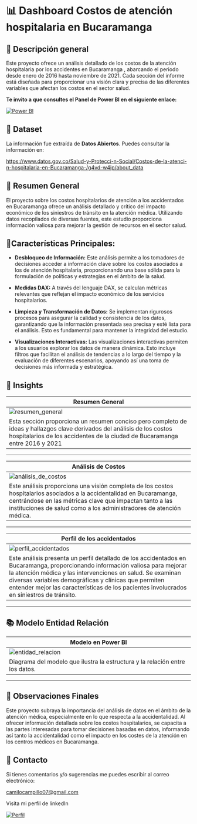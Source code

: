 # 📊 Dashboard Costos de atención hospitalaria en Bucaramanga

## 📌 Descripción general

Este proyecto ofrece un análisis detallado de los costos de la atención hospitalaria por los accidentes en Bucaramanga , abarcando el periodo desde enero de 2016 hasta noviembre de 2021. Cada sección del informe está diseñada para proporcionar una visión clara y precisa de las diferentes variables que afectan los costos en el sector salud.

**Te invito a que consultes el Panel de Power BI en el siguiente enlace:**

[![Power BI](https://img.shields.io/badge/Power%20BI-Dashboard-yellow)](https://app.powerbi.com/view?r=eyJrIjoiY2UyMDNkNDktMzQxNS00ZjRlLTliN2ItMmQxNTg4YjYxYjA4IiwidCI6ImZkNjljZTFiLTIwYzYtNDJlYy1iNTRlLTZkMWIzODcwYWM2ZSIsImMiOjR9)

## 💾 Dataset

La información fue extraída de **Datos Abiertos**. Puedes consultar la información en:

https://www.datos.gov.co/Salud-y-Protecci-n-Social/Costos-de-la-atenci-n-hospitalaria-en-Bucaramanga-/g4vd-w4ip/about_data

## 📝 Resumen General

El proyecto sobre los costos hospitalarios de atención a los accidentados en Bucaramanga ofrece un análisis detallado y crítico del impacto económico de los siniestros de tránsito en la atención médica. Utilizando datos recopilados de diversas fuentes, este estudio proporciona información valiosa para mejorar la gestión de recursos en el sector salud.
 
## 📍Características Principales:

- **Desbloqueo de Información:** Este análisis permite a los tomadores de decisiones acceder a información clave sobre los costos asociados a los de atención hospitalaria, proporcionando una base sólida para la formulación de políticas y estrategias en el ámbito de la salud.

- **Medidas DAX:** A través del lenguaje DAX, se calculan métricas relevantes que reflejan el impacto económico de los servicios hospitalarios.

- **Limpieza y Transformación de Datos:** Se implementan rigurosos procesos para asegurar la calidad y consistencia de los datos, garantizando que la información presentada sea precisa y esté lista para el análisis. Esto es fundamental para mantener la integridad del estudio.

- **Visualizaciones Interactivas:** Las visualizaciones interactivas permiten a los usuarios explorar los datos de manera dinámica. Esto incluye filtros que facilitan el análisis de tendencias a lo largo del tiempo y la evaluación de diferentes escenarios, apoyando así una toma de decisiones más informada y estratégica.

## 🎯 Insights

| Resumen General |
|-------------|
| ![resumen_general](Imágenes/resumen_general.png) | 
| Esta sección proporciona un resumen conciso pero completo de ideas y hallazgos clave derivados del análisis de los costos hospitalarios de los accidentes de la ciudad de Bucaramanga entre 2016 y 2021 |

---

| Análisis de Costos |
| ---------------- |
| ![análisis_de_costos](Imágenes/analisis_costos.png) |
| Este análisis proporciona una visión completa de los costos hospitalarios asociados a la accidentalidad en Bucaramanga, centrándose en las métricas clave que impactan tanto a las instituciones de salud como a los administradores de atención médica.|

---

| Perfil de los accidentados |
|-------|
| ![perfil_accidentados](Imágenes/perfil_accidentados.png) | 
| Este análisis presenta un perfil detallado de los accidentados en Bucaramanga, proporcionando información valiosa para mejorar la atención médica y las intervenciones en salud. Se examinan diversas variables demográficas y clínicas que permiten entender mejor las características de los pacientes involucrados en siniestros de tránsito. |

---

## 📚  Modelo Entidad Relación

| Modelo en Power BI |
|-------|
| ![entidad_relacion](Imágenes/modelo_entidad_relacion.png) | 
| Diagrama del modelo que ilustra la estructura y la relación entre los datos. |

---

## 🌟 Observaciones Finales

Este proyecto subraya la importancia del análisis de datos en el ámbito de la atención médica, especialmente en lo que respecta a la accidentalidad. Al ofrecer información detallada sobre los costos hospitalarios, se capacita a las partes interesadas para tomar decisiones basadas en datos, informando así tanto la accidentalidad como el impacto en los costes de la atención en los centros médicos en Bucaramanga. 

## 📝 Contacto

Si tienes comentarios y/o sugerencias me puedes escribir al correo electrónico:

camilocampillo07@gmail.com

Visita mi perfil de linkedIn

[![Perfil](https://img.shields.io/badge/LinkedIn-blue?logoColor=blue)](https://www.linkedin.com/in/camilo-campillo-mart%C3%ADnez/)
